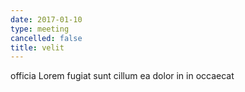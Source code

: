 ```yaml
---
date: 2017-01-10
type: meeting
cancelled: false
title: velit
---
```

officia Lorem fugiat sunt cillum ea dolor in in occaecat